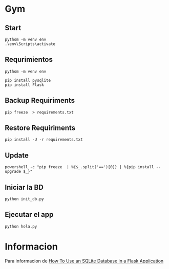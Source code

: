 # Gym
## Start
```
pythom -m venv env
.\env\Scripts\activate
```

## Requrimientos
```
pythom -m venv env

pip install pysqlite
pip install Flask
```

## Backup Requiriments
```
pip freeze  > requirements.txt
```

## Restore Requiriments
```
pip install -U -r requirements.txt
```

## Update 
```
powershell -c "pip freeze  | %{$_.split('==')[0]} | %{pip install --upgrade $_}"
```

## Iniciar la BD
```
python init_db.py
```

## Ejecutar el app
``` 
python hola.py
```

# Informacion

Para informacion de [How To Use an SQLite Database in a Flask Application](https://www.digitalocean.com/community/tutorials/how-to-use-an-sqlite-database-in-a-flask-application)